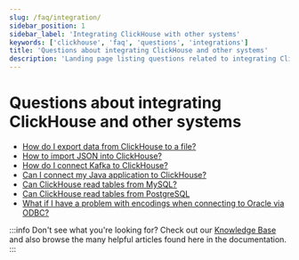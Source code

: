 ```yaml
---
slug: /faq/integration/
sidebar_position: 1
sidebar_label: 'Integrating ClickHouse with other systems'
keywords: ['clickhouse', 'faq', 'questions', 'integrations']
title: 'Questions about integrating ClickHouse and other systems'
description: 'Landing page listing questions related to integrating ClickHouse with other systems'
---
```


# Questions about integrating ClickHouse and other systems

- [How do I export data from ClickHouse to a file?](https://clickhouse.com/docs/knowledgebase/file-export)
- [How to import JSON into ClickHouse?](/integrations/data-ingestion/data-formats/json/intro.md)
- [How do I connect Kafka to ClickHouse?](/integrations/data-ingestion/kafka/index.md)
- [Can I connect my Java application to ClickHouse?](/integrations/data-ingestion/dbms/jdbc-with-clickhouse.md)
- [Can ClickHouse read tables from MySQL?](/integrations/data-ingestion/dbms/mysql/index.md)
- [Can ClickHouse read tables from PostgreSQL](/integrations/data-ingestion/dbms/postgresql/connecting-to-postgresql.md)
- [What if I have a problem with encodings when connecting to Oracle via ODBC?](/faq/integration/oracle-odbc.md)

:::info Don't see what you're looking for?
Check out our [Knowledge Base](/knowledgebase/) and also browse the many helpful articles found here in the documentation.
:::
